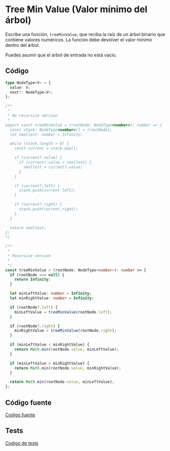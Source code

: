 # Tree Min Value (Valor mínimo del árbol)

Escribe una función, `treeMinValue`, que reciba la raíz de un árbol binario que contiene valores numéricos. La función debe devolver el valor mínimo dentro del árbol.

Puedes asumir que el árbol de entrada no está vacío.

## Código

```typescript
type NodeType<V> = {
  value: V;
  next?: NodeType<V>;
};

/**
 *
 * No recursive version
 *
export const treeMinValue = (rootNode: NodeType<number>): number => {
  const stack: NodeType<number>[] = [rootNode];
  let smallest: number = Infinity;

  while (stack.length > 0) {
    const current = stack.pop();

    if (current?.value) {
      if (current?.value < smallest) {
        smallest = current?.value;
      }
    }

    if (current?.left) {
      stack.push(current.left);
    }

    if (current?.right) {
      stack.push(current.right);
    }
  }

  return smallest;
};
*/

/**
 *
 * Recursive version
 *
 */
const treeMinValue = (rootNode: NodeType<number>): number => {
  if (rootNode === null) {
    return Infinity;
  }

  let minLeftValue: number = Infinity;
  let minRightValue: number = Infinity;

  if (rootNode?.left) {
    minLeftValue = treeMinValue(rootNode.left);
  }

  if (rootNode?.right) {
    minRightValue = treeMinValue(rootNode.right);
  }

  if (minLeftValue < minRightValue) {
    return Math.min(rootNode.value, minLeftValue);
  }

  if (minLeftValue > minRightValue) {
    return Math.min(rootNode.value, minRightValue);
  }

  return Math.min(rootNode.value, minLeftValue);
};
```

## Código fuente
[Codigo fuente](./tree-min-value.ts)

## Tests
[Codigo de tests](./tree-min-value.test.ts)
